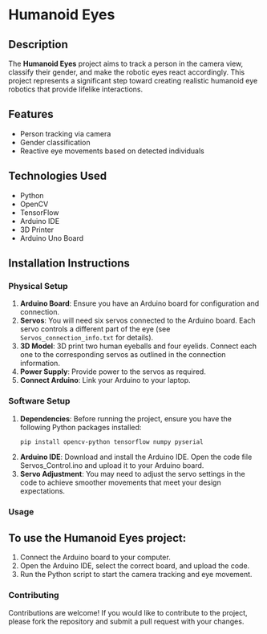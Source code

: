 # Humanoid Eyes

## Description
The **Humanoid Eyes** project aims to track a person in the camera view, classify their gender, and make the robotic eyes react accordingly. This project represents a significant step toward creating realistic humanoid eye robotics that provide lifelike interactions.

## Features
- Person tracking via camera
- Gender classification
- Reactive eye movements based on detected individuals

## Technologies Used
- Python
- OpenCV
- TensorFlow
- Arduino IDE
- 3D Printer
- Arduino Uno Board

## Installation Instructions

### Physical Setup
1. **Arduino Board**: Ensure you have an Arduino board for configuration and connection.
2. **Servos**: You will need six servos connected to the Arduino board. Each servo controls a different part of the eye (see `Servos_connection_info.txt` for details).
3. **3D Model**: 3D print two human eyeballs and four eyelids. Connect each one to the corresponding servos as outlined in the connection information.
4. **Power Supply**: Provide power to the servos as required.
5. **Connect Arduino**: Link your Arduino to your laptop.

### Software Setup
1. **Dependencies**: Before running the project, ensure you have the following Python packages installed:
   ```bash
   pip install opencv-python tensorflow numpy pyserial
2. **Arduino IDE**: Download and install the Arduino IDE. Open the code file Servos_Control.ino and upload it to your Arduino board.
3. **Servo Adjustment**: You may need to adjust the servo settings in the code to achieve smoother movements that meet your design expectations.

### Usage
## To use the Humanoid Eyes project:

1. Connect the Arduino board to your computer.
2. Open the Arduino IDE, select the correct board, and upload the code.
3. Run the Python script to start the camera tracking and eye movement.

### Contributing
  Contributions are welcome! If you would like to contribute to the project, please fork the repository and submit a pull request with your changes.
